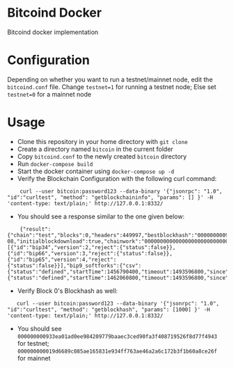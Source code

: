 # Bitcoind Docker
Bitcoind docker implementation

# Configuration
Depending on whether you want to run a testnet/mainnet node, edit the ```bitcoind.conf``` file.
Change ```testnet=1``` for running a testnet node; Else set ```testnet=0``` for a mainnet node

# Usage
- Clone this repository in your home directory with ```git clone```
- Create a directory named ```bitcoin``` in the current folder
- Copy ```bitcoind.conf``` to the newly created ```bitcoin``` directory
- Run ```docker-compose build```
- Start the docker container using ```docker-compose up -d```
- Verify the Blockchain Configuration with the following curl command:
```
    curl --user bitcoin:password123 --data-binary '{"jsonrpc": "1.0", "id":"curltest", "method": "getblockchaininfo", "params": [] }' -H 'content-type: text/plain;' http://127.0.0.1:8332/
```
- You should see a response similar to the one given below:
```
    {"result":{"chain":"test","blocks":0,"headers":449997,"bestblockhash":"000000000933ea01ad0ee984209779baaec3ced90fa3f408719526f8d77f4943","difficulty":1,"mediantime":1296688602,"verificationprogress":2.318174608165647e-08,"initialblockdownload":true,"chainwork":"0000000000000000000000000000000000000000000000000000000100010001","size_on_disk":293,"pruned":false,"softforks":[{"id":"bip34","version":2,"reject":{"status":false}},{"id":"bip66","version":3,"reject":{"status":false}},{"id":"bip65","version":4,"reject":{"status":false}}],"bip9_softforks":{"csv":{"status":"defined","startTime":1456790400,"timeout":1493596800,"since":0},"segwit":{"status":"defined","startTime":1462060800,"timeout":1493596800,"since":0}},"warnings":""},"error":null,"id":"curltest"}
```
 - Verify Block 0's Blockhash as well:
 ```
    curl --user bitcoin:password123 --data-binary '{"jsonrpc": "1.0", "id":"curltest", "method": "getblockhash", "params": [1000] }' -H 'content-type: text/plain;' http://127.0.0.1:8332/
 ```
 - You should see ```000000000933ea01ad0ee984209779baaec3ced90fa3f408719526f8d77f4943``` for testnet; ```000000000019d6689c085ae165831e934ff763ae46a2a6c172b3f1b60a8ce26f``` for mainnet
